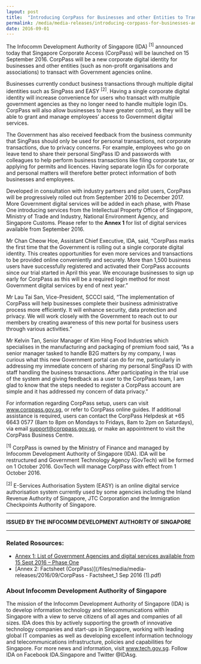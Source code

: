 ```yaml
---
layout: post
title:  "Introducing CorpPass for Businesses and other Entities to Transact online with the Government"
permalink: /media/media-releases/introducing-corppass-for-businesses-and-other-entities-to-transact-online-with-the-government
date: 2016-09-01
---
```

The Infocomm Development Authority of Singapore (IDA) <sup>[1]</sup> announced today that Singapore Corporate Access (CorpPass) will be launched on 15 September 2016. CorpPass will be a new corporate digital identity for businesses and other entities (such as non-profit organisations and associations) to transact with Government agencies online.

Businesses currently conduct business transactions through multiple digital identities such as SingPass and EASY <sup>[2]</sup>. Having a single corporate digital identity will increase convenience for users who transact with multiple government agencies as they no longer need to handle multiple login IDs. CorpPass will also allow businesses to have greater control, as they will be able to grant and manage employees’ access to Government digital services.

The Government has also received feedback from the business community that SingPass should only be used for personal transactions, not corporate transactions, due to privacy concerns. For example, employees who go on leave tend to share their personal SingPass ID and passwords with colleagues to help perform business transactions like filing corporate tax, or applying for permits and licences. Having separate login IDs for corporate and personal matters will therefore better protect information of both businesses and employees. 

Developed in consultation with industry partners and pilot users, CorpPass will be progressively rolled out from September 2016 to December 2017. More Government digital services will be added in each phase, with Phase One introducing services from the Intellectual Property Office of Singapore, Ministry of Trade and Industry, National Environment Agency, and Singapore Customs. Please refer to the **Annex 1** for list of digital services available from September 2016. 

Mr Chan Cheow Hoe, Assistant Chief Executive, IDA, said, “CorpPass marks the first time that the Government is rolling out a single corporate digital identity. This creates opportunities for even more services and transactions to be provided online conveniently and securely. More than 1,500 business users have successfully registered and activated their CorpPass accounts since our trial started in April this year. We encourage businesses to sign up early for CorpPass as this will be a required login method for most Government digital services by end of next year.”

Mr Lau Tai San, Vice-President, SCCCI said, “The implementation of CorpPass will help businesses complete their business administrative process more efficiently. It will enhance security, data protection and privacy.  We will work closely with the Government to reach out to our members by creating awareness of this new portal for business users through various activities.” 

Mr Kelvin Tan, Senior Manager of Kim Hing Food Industries which specialises in the manufacturing and packaging of premium food said, “As a senior manager tasked to handle B2G matters by my company, I was curious what this new Government portal can do for me, particularly in addressing my immediate concern of sharing my personal SingPass ID with staff handling the business transactions. After participating in the trial use of the system and giving feedback as a user to the CorpPass team, I am glad to know that the steps needed to register a CorpPass account are simple and it has addressed my concern of data privacy.”
 
For information regarding CorpPass setup, users can visit www.corppass.gov.sg, or refer to CorpPass online guides. If additional assistance is required, users can contact the CorpPass Helpdesk at +65 6643 0577 (8am to 8pm on Mondays to Fridays, 8am to 2pm on Saturdays), via email support@corppass.gov.sg, or make an appointment to visit the CorpPass Business Centre.

<sup>[1]</sup> CorpPass is owned by the Ministry of Finance and managed by Infocomm Development Authority of Singapore (IDA). IDA will be restructured and Government Technology Agency (GovTech) will be formed on 1 October 2016. GovTech will manage CorpPass with effect from 1 October 2016. 

<sup>[2]</sup> E-Services Authorisation System (EASY) is an online digital service authorisation system currently used by some agencies including the Inland Revenue Authority of Singapore, JTC Corporation and the Immigration Checkpoints Authority of Singapore.

---

**ISSUED BY THE INFOCOMM DEVELOPMENT AUTHORITY OF SINGAPORE**

---

### **Related Rosources:**
* [Annex 1: List of Government Agencies and digital services available from 15 Sept 2016 – Phase One](/files/media/media-releases/2016/09/Annex_1_-_List_of_Government_agencies_and_digital_services_available_from_15_September_2016.pdf)
* [Annex 2: Factsheet (CorpPass)](/files/media/media-releases/2016/09/CorpPass - Factsheet_1 Sep 2016 (1).pdf)

### **About Infocomm Development Authority of Singapore**
The mission of the Infocomm Development Authority of Singapore (IDA) is to develop information technology and telecommunications within Singapore with a view to serve citizens of all ages and companies of all sizes. IDA does this by actively supporting the growth of innovative technology companies and start-ups in Singapore, working with leading global IT companies as well as developing excellent information technology and telecommunications infrastructure, policies and capabilities for Singapore. For more news and information, visit www.tech.gov.sg. Follow IDA on Facebook IDA.Singapore and Twitter @IDAsg.
